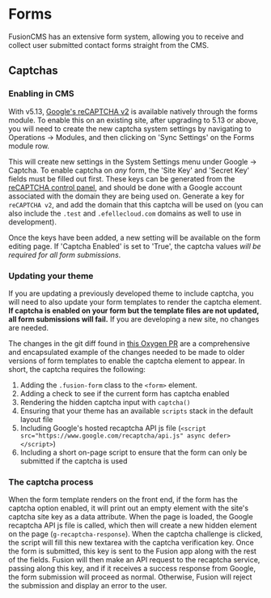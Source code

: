 # Forms
FusionCMS has an extensive form system, allowing you to receive and collect user submitted contact forms straight from the CMS.

## Captchas
### Enabling in CMS
With v5.13, [Google's reCAPTCHA v2](https://developers.google.com/recaptcha/docs/display) is available natively through the forms module. To enable this on an existing site, after upgrading to 5.13 or above, you will need to create the new captcha system settings by navigating to Operations -> Modules, and then clicking on 'Sync Settings' on the Forms module row.

This will create new settings in the System Settings menu under Google -> Captcha. To enable captcha on _any_ form, the 'Site Key' and 'Secret Key' fields must be filled out first. These keys can be generated from the [reCAPTCHA control panel](http://www.google.com/recaptcha/admin), and should be done with a Google account associated with the domain they are being used on. Generate a key for `reCAPTCHA v2`, and add the domain that this captcha will be used on (you can also include the `.test` and `.efellecloud.com` domains as well to use in development).

Once the keys have been added, a new setting will be available on the form editing page. If 'Captcha Enabled' is set to 'True', the captcha values _will be required for all form submissions_.

### Updating your theme
If you are updating a previously developed theme to include captcha, you will need to also update your form templates to render the captcha element. **If captcha is enabled on your form but the template files are not updated, all form submissions will fail.** If you are developing a new site, no changes are needed.

The changes in the git diff found in [this Oxygen PR](https://github.com/efellemedia/oxygen-theme/pull/122/files) are a comprehensive and encapsulated example of the changes needed to be made to older versions of form templates to enable the captcha element to appear. In short, the captcha requires the following:

1. Adding the `.fusion-form` class to the `<form>` element.
2. Adding a check to see if the current form has captcha enabled
3. Rendering the hidden captcha input with `captcha()`
4. Ensuring that your theme has an available `scripts` stack in the default layout file
5. Including Google's hosted recaptcha API js file (`<script src="https://www.google.com/recaptcha/api.js" async defer></script>`)
6. Including a short on-page script to ensure that the form can only be submitted if the captcha is used

### The captcha process
When the form template renders on the front end, if the form has the captcha option enabled, it will print out an empty element with the site's captcha site key as a data attribute. When the page is loaded, the Google recaptcha API js file is called, which then will create a new hidden element on the page (`g-recaptcha-response`). When the captcha challenge is clicked, the script will fill this new textarea with the captcha verification key. Once the form is submitted, this key is sent to the Fusion app along with the rest of the fields. Fusion will then make an API request to the recaptcha service, passing along this key, and if it receives a success response from Google, the form submission will proceed as normal. Otherwise, Fusion will reject the submission and display an error to the user.